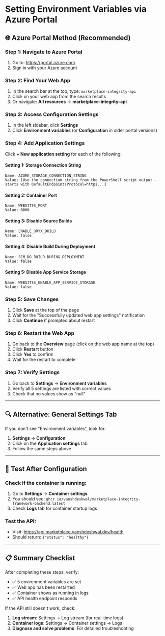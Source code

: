 # Setting Environment Variables via Azure Portal

## 🌐 Azure Portal Method (Recommended)

### Step 1: Navigate to Azure Portal
1. Go to: https://portal.azure.com
2. Sign in with your Azure account

### Step 2: Find Your Web App
1. In the search bar at the top, type: `marketplace-integrity-api`
2. Click on your web app from the search results
3. Or navigate: **All resources** → **marketplace-integrity-api**

### Step 3: Access Configuration Settings
1. In the left sidebar, click **Settings**
2. Click **Environment variables** (or **Configuration** in older portal versions)

### Step 4: Add Application Settings
Click **+ New application setting** for each of the following:

#### Setting 1: Storage Connection String
```
Name: AZURE_STORAGE_CONNECTION_STRING
Value: [Use the connection string from the PowerShell script output - starts with DefaultEndpointsProtocol=https...]
```

#### Setting 2: Container Port
```
Name: WEBSITES_PORT
Value: 8000
```

#### Setting 3: Disable Source Builds
```
Name: ENABLE_ORYX_BUILD
Value: false
```

#### Setting 4: Disable Build During Deployment
```
Name: SCM_DO_BUILD_DURING_DEPLOYMENT
Value: false
```

#### Setting 5: Disable App Service Storage
```
Name: WEBSITES_ENABLE_APP_SERVICE_STORAGE
Value: false
```

### Step 5: Save Changes
1. Click **Save** at the top of the page
2. Wait for the "Successfully updated web app settings" notification
3. Click **Continue** if prompted about restart

### Step 6: Restart the Web App
1. Go back to the **Overview** page (click on the web app name at the top)
2. Click **Restart** button
3. Click **Yes** to confirm
4. Wait for the restart to complete

### Step 7: Verify Settings
1. Go back to **Settings** → **Environment variables**
2. Verify all 5 settings are listed with correct values
3. Check that no values show as "null"

---

## 🔍 Alternative: General Settings Tab

If you don't see "Environment variables", look for:
1. **Settings** → **Configuration**
2. Click on the **Application settings** tab
3. Follow the same steps above

---

## 🧪 Test After Configuration

### Check if the container is running:
1. Go to **Settings** → **Container settings**
2. You should see: `ghcr.io/vanshdeshwal/marketplace-integrity-framework-backend:latest`
3. Check **Logs** tab for container startup logs

### Test the API:
- Visit: https://api.marketplace.vanshdeshwal.dev/health
- Should return: `{"status": "healthy"}`

---

## 📋 Summary Checklist

After completing these steps, verify:
- ✅ 5 environment variables are set
- ✅ Web app has been restarted  
- ✅ Container shows as running in logs
- ✅ API health endpoint responds

If the API still doesn't work, check:
1. **Log stream**: Settings → Log stream (for real-time logs)
2. **Container logs**: Settings → Container settings → Logs
3. **Diagnose and solve problems**: For detailed troubleshooting
